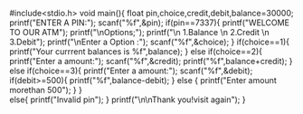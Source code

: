#include<stdio.h>
void main(){
    float pin,choice,credit,debit,balance=30000;
    printf("ENTER A PIN:");
    scanf("%f",&pin);
    if(pin==7337){
        printf("WELCOME TO OUR ATM");
        printf("\nOptions;");
        printf("\n 1.Balance \n 2.Credit \n 3.Debit");
        printf("\nEnter a Option :");
        scanf("%f",&choice);
        }
    if(choice==1){
        printf("Your currrent balances is %f",balance);
    }
    else if(choice==2){
        printf("Enter a amount:");
        scanf("%f",&credit);
        printf("%f",balance+credit);
    }
    else if(choice==3){
        printf("Enter a amount:");
        scanf("%f",&debit);
        if(debit>=500){
        printf("%f",balance-debit);
        }
        else {
            printf("Enter amount morethan 500");
        }
    }    
    else{
        printf("Invalid pin");
        }
        printf("\n\nThank you!visit again");
}
